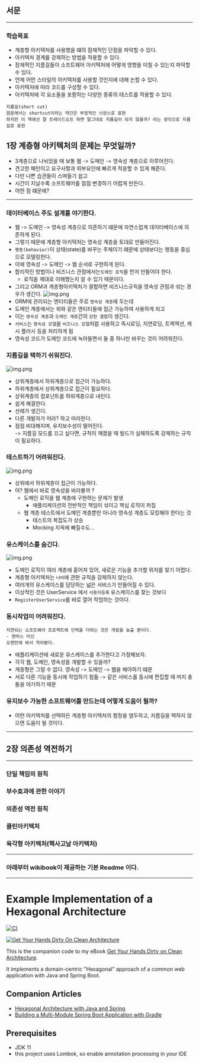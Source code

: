 ## 서문

--- 
### 학습목표
- 계층형 아키텍처를 사용했을 떄의 잠재적인 단점을 파악할 수 있다.
- 아키텍처 경계를 강제하는 방법을 적용할 수 있다.
- 잠재적인 지름길들이 소프트웨어 아키텍처에 어떻게 영향을 미칠 수 있는지 파악할 수 있다.
- 언제 어떤 스타일의 아키텍처를 사용할 것인지에 대해 논할 수 있다.
- 아키텍처에 따라 코드를 구성할 수 있다.
- 아키텍처에 각 요소들을 포함하는 다양한 종류의 테스트를 적용할 수 있다.
~~~text
지름길(short cut)
원문에서는 shortcut이라는 약간은 부정적인 늬앙스로 표현
하지만 이 책에선 잘 트레이드오프 하면 말그대로 지름길이 되지 않을까? 라는 생각으로 지름길로 표현 
~~~

## 1장 계층형 아키텍처의 문제는 무엇일까?
- 3계층으로 나뉘었을 때 보통 웹 -> 도메인 -> 영속성 계층으로 이루어진다.
- 견고한 패턴이고 요구사항과 외부요인에 빠르게 적응할 수 있게 해준다.
- 다만 나쁜 습관들이 스며들기 쉽고
- 시간이 지날수록 소프트웨어를 점점 변경하기 어렵게 만든다.
- 어떤 점 떄문에?
--- 
### 데이터베이스 주도 설계를 야기한다. 
- 웹 -> 도메인 -> 영속성 계층으로 의존하기 떄문에 자연스럽게 데이터베이스에 의존하게 된다.
- 그렇기 때문에 계층형 아키텍처는 영속성 계층을 토대로 만들어진다.
- `행동(behavior)`이 상태(state)를 바꾸는 주체이기 떄문에 상태보다는 행동을 중심으로 모델링한다.
- 이에 영속성 -> 도메인 -> 웹 순서로 구현하게 된다.
- 합리적인 방법이나 비즈니스 관점에서는`도메인 로직`을 먼저 만들어야 한다.
  - 로직을 제대로 이해했는지 알 수 있기 때문이다.
- 그리고 ORM과 계층형아키텍처가 결합하면 비즈니스규칙을 영속성 관점과 섞는 경우가 생긴다.
![img.png](chapter1_coupling.png)
- ORM에 관리되는 엔티티들은 주로 `영속성 계층`에 두는데
- 도메인 계층에서는 위와 같은 엔티티들에 접근 가능하여 사용하게 되고
- 이는 `영속성 계층`과 `도메인 계층`간의 `강한 결합`이 생긴다.
- `서비스`는 `영속성 모델`을 `비즈니스 모델`처럼 사용하고 즉시로딩, 지연로딩, 트랙잭션, 캐시 플러시 등을 처리하게 됨
- 영속성 코드가 도메인 코드에 녹아들면서 둘 중 하나만 바꾸는 것이 어려워진다. 
### 지름길을 택하기 쉬워진다.
![img.png](chapter1_shorcut.png)
- 상위계층에서 하위계층으로 접근이 가능하다.
- 하위계층에서 상위계층으로 접근이 필요하다.
- 상위계층의 컴포넌트를 하위계층으로 내린다.
- 쉽게 해결한다.
- 선례가 생긴다.
- 다른 개발자가 어라? 하고 따라한다.
- 점점 비대해지며, 유지보수성이 떨어진다.  
-> 지름길 모드를 끄고 싶다면, 규칙이 깨졌을 때 빌드가 실패하도록 강제하는 규칙이 필요하다.
### 테스트하기 어려워진다.
![img.png](chapter1_dificult_test.png)
- 상위에서 하위계층이 접근이 가능하다.
- 어? 웹에서 바로 영속성을 바라볼까 ?
  - 도메인 로직을 웹 계층에 구현하는 문제가 발생
    - 애플리케이션의 전반적인 책임이 섞이고 핵심 로직이 퍼짐
  - 웹 계층 테스트에서 도메인 계층뿐만 아니라 영속성 계층도 모킹해야 한다는 것
    - 테스트의 복잡도가 상승
    - Mocking 지옥에 빠질수도...
### 유스케이스를 숨긴다.
![img.png](chapter1_width.png)
- 도메인 로직이 여러 계층에 흩어져 있어, 새로운 기능을 추가할 위치를 찾기 어렵다.
- 계층형 아키텍처는 `너비`에 관한 규칙을 강제하지 않는다.
- 여러개의 유스케이스를 담당하는 넓은 서비스가 만들어질 수 있다.
- 이상적인 것은 UserService 에서 `사용자등록` 유스케이스를 찾는 것보다
- `RegisterUserService`를 바로 열어 작업하는 것이다.
### 동시작업이 어려워진다.
~~~text
지연되는 소프트웨어 프로젝트에 인력을 더하는 것은 개발을 늦출 뿐이다.
- 맨머스 미신
오랜만에 봐서 적어봤다.
~~~
- 애플리케이션에 새로운 유스케이스를 추가한다고 가정해보자.
- 각각 웹, 도메인, 영속성을 개발할 수 있을까?
- 계층형은 그럴 수 없다. 영속성 -> 도메인 -> 웹을 해야하기 떄문
- 서로 다른 기능을 동시에 작업하기 힘듦 -> 같은 서비스를 동시에 편집할 때 머지 충돌을 야기하기 때문

### 유지보수 가능한 소프트웨어를 만드는데 어떻게 도움이 될까?
- 어떤 아키텍처를 선택하든 계층형 아키텍처의 함정을 염두하고, 지름길을 택하지 않으면 도움이 될 것이다.
---
## 2장 의존성 역전하기

--- 
### 단일 책임의 원칙

### 부수효과에 관한 이야기

### 의존성 역전 원칙

### 클린아키텍처

### 육각형 아키텍처(헥사고날 아키텍처)

---
### 아래부터 wikibook이 제공하는 기본 Readme 이다.

---
# Example Implementation of a Hexagonal Architecture

[![CI](https://github.com/thombergs/buckpal/actions/workflows/ci.yml/badge.svg)](https://github.com/thombergs/buckpal/actions/workflows/ci.yml)

[![Get Your Hands Dirty On Clean Architecture](https://reflectoring.io/assets/img/get-your-hands-dirty-260x336.png)](https://reflectoring.io/book)

This is the companion code to my eBook [Get Your Hands Dirty on Clean Architecture](https://leanpub.com/get-your-hands-dirty-on-clean-architecture).

It implements a domain-centric "Hexagonal" approach of a common web application with Java and Spring Boot. 

## Companion Articles

* [Hexagonal Architecture with Java and Spring](https://reflectoring.io/spring-hexagonal/)
* [Building a Multi-Module Spring Boot Application with Gradle](https://reflectoring.io/spring-boot-gradle-multi-module/)

## Prerequisites

* JDK 11
* this project uses Lombok, so enable annotation processing in your IDE
